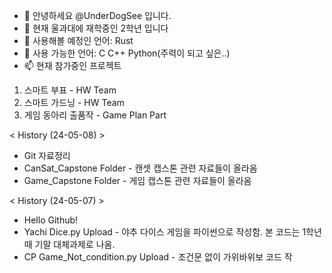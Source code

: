 - 👋 안녕하세요 @UnderDogSee 입니다.
- 👀 현재 울과대에 재학중인 2학년 입니다
- 🌱 사용해볼 예정인 언어: Rust
- 💞️ 사용 가능한 언어: C C++ Python(주력이 되고 싶은..)
- 📫 현재 참가중인 프로젝트
1. 스마트 부표 - HW Team
2. 스마트 가드닝 - HW Team
3. 게임 동아리 출품작 - Game Plan Part

< History (24-05-08) >
- Git 자료정리
- CanSat_Capstone Folder - 캔셋 캡스톤 관련 자료들이 올라옴
- Game_Capstone Folder - 게임 캡스톤 관련 자료들이 올라옴

< History (24-05-07) >
- Hello Github!
- Yachi Dice.py Upload - 야추 다이스 게임을 파이썬으로 작성함. 본 코드는 1학년 때 기말 대체과제로 나옴.
- CP Game_Not_condition.py Upload - 조건문 없이 가위바위보 코드 작
